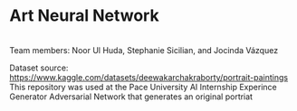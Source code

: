 # Art Neural Network
<br>
Team members: Noor Ul Huda, Stephanie Sicilian, and Jocinda Vázquez

Dataset source: https://www.kaggle.com/datasets/deewakarchakraborty/portrait-paintings
<br>
This repository was used at the Pace University AI Internship Experince
<br>
Generator Adversarial Network that generates an original portriat 
